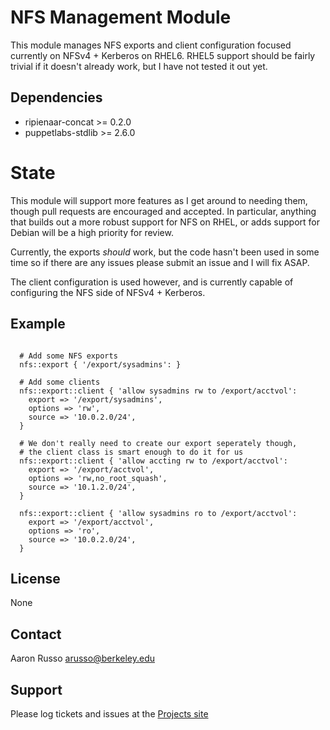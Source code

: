 # NFS Management Module #

This module manages NFS exports and client configuration focused currently on
NFSv4 + Kerberos on RHEL6.  RHEL5 support should be fairly trivial if it doesn't
already work, but I have not tested it out yet.

## Dependencies ##

* ripienaar-concat >= 0.2.0
* puppetlabs-stdlib >= 2.6.0

# State #

This module will support more features as I get around to needing them, though
pull requests are encouraged and accepted.  In particular, anything that builds
out a more robust support for NFS on RHEL, or adds support for Debian will be a
high priority for review.

Currently, the exports *should* work, but the code hasn't been used in some time
so if there are any issues please submit an issue and I will fix ASAP.

The client configuration is used however, and is currently capable of
configuring the NFS side of NFSv4 + Kerberos.

## Example ##

<pre><code>
  # Add some NFS exports
  nfs::export { '/export/sysadmins': }

  # Add some clients
  nfs::export::client { 'allow sysadmins rw to /export/acctvol':
    export => '/export/sysadmins',
    options => 'rw',
    source => '10.0.2.0/24',
  }

  # We don't really need to create our export seperately though,
  # the client class is smart enough to do it for us
  nfs::export::client { 'allow accting rw to /export/acctvol':
    export => '/export/acctvol',
    options => 'rw,no_root_squash',
    source => '10.1.2.0/24',
  }

  nfs::export::client { 'allow sysadmins ro to /export/acctvol':
    export => '/export/acctvol',
    options => 'ro',
    source => '10.0.2.0/24',
  }
</code></pre>

License
-------

None

Contact
-------

Aaron Russo <arusso@berkeley.edu>

Support
-------

Please log tickets and issues at the
[Projects site](https://github.com/arusso23/puppet-nfs/issues/)
